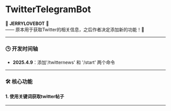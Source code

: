 # TwitterTelegramBot
🌟 ​**​JERRYLOVEBOT​**​ 🌟  
—— 原本用于获取Twitter的相关信息，之后作者决定添加新的功能！🚀  

---

### 🕒 ​**​开发时间轴​**​  
- ​**​2025.4.9​**​：添加'/twitternews' 和 '/start' 两个命令


---

### 🛠️ ​**​核心功能​**​  
#### 1. 使用关键词获取twitter帖子  





---

